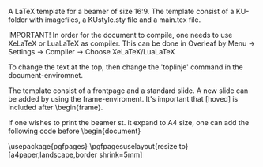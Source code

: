 A LaTeX template for a beamer of size 16:9. The template consist of a KU-folder with imagefiles, a KUstyle.sty file and a main.tex file.

IMPORTANT! In order for the document to compile, one needs to use XeLaTeX or LuaLaTeX as compiler. This can be done in  Overleaf by Menu -> Settings -> Compiler -> Choose XeLaTeX/LuaLaTeX

To change the text at the top, then change the 'toplinje' command in the document-enviromnet.

The template consist of a frontpage and a standard slide. A new slide can be added by using the frame-enviroment. It's important that [hoved] is included after \begin{frame}.

If one wishes to print the beamer st. it expand to A4 size, one can add the following code before \begin{document}

\usepackage{pgfpages}
\pgfpagesuselayout{resize to}[a4paper,landscape,border shrink=5mm]